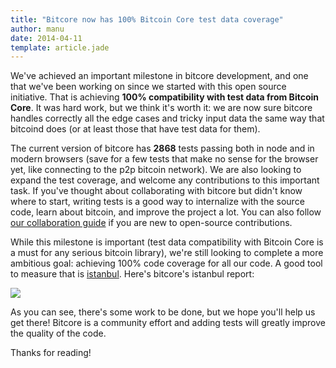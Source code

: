 ```yaml
---
title: "Bitcore now has 100% Bitcoin Core test data coverage"
author: manu
date: 2014-04-11
template: article.jade
---
```



We've achieved an important milestone in bitcore development, 
and one that we've been working on since we started with this open source initiative. 
That is achieving **100% compatibility with test data from Bitcoin
Core**. It was hard work, but we think it's worth it: we are now sure 
bitcore handles correctly all the edge cases and tricky input data
the same way that bitcoind does (or at least those that have test data for them). 

The current version of bitcore has **2868** tests passing both in node
and in modern browsers (save for a few tests that make no sense for
the browser yet, like connecting to the p2p bitcoin network). We are
also looking to expand the test coverage, and welcome any contributions
to this important task. If you've thought about collaborating with 
bitcore but didn't know where to start, writing tests is a good way
to internalize with the source code, learn about bitcoin, and improve
the project a lot. You can also follow <a href="/blog/articles/how-to-contribute/">our collaboration guide</a> if
you are new to open-source contributions.

While this milestone is important (test data compatibility with Bitcoin 
Core is a must for any serious bitcoin library), we're still looking
to complete a more ambitious goal: achieving 100% code coverage 
for all our code. A good tool to measure that is <a href="http://gotwarlost.github.io/istanbul/">
istanbul</a>. Here's bitcore's istanbul report:

<img src="/blog/images/bitcore-istanbul.png"> </img>

As you can see, there's some work to be done, but we hope you'll help us
get there! Bitcore is a community effort and adding tests will greatly improve
the quality of the code.

Thanks for reading!







